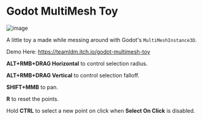 # Godot MultiMesh Toy

![image](https://github.com/user-attachments/assets/7677c366-af18-4887-9283-41d6067a82dc)

A little toy a made while messing around with Godot's `MultiMeshInstance3D`.

Demo Here: https://teamldm.itch.io/godot-multimesh-toy

**ALT+RMB+DRAG Horizontal** to control selection radius.

**ALT+RMB+DRAG Vertical** to control selection falloff.

**SHIFT+MMB** to pan.

**R** to reset the points.

Hold **CTRL** to select a new point on click when **Select On Click** is disabled.
